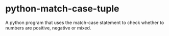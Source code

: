 # python-match-case-tuple
A python program that uses the match-case statement to check whether to numbers are positive, negative or mixed.
